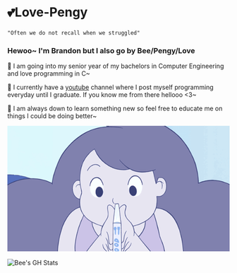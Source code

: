 # 💕Love-Pengy

`"Often we do not recall when we struggled"`

### Hewoo~ I'm Brandon but I also go by Bee/Pengy/Love  

🐝 I am going into my senior year of my bachelors in Computer Engineering and love programming in C~

🐝 I currently have a [youtube](https://youtube.com/@lovelytransposition?si=PNmCZkqGIJJX4uEc) channel where I post myself programming everyday until I graduate. If you know me from there hellooo <3~

🐝 I am always down to learn something new so feel free to educate me on things I could be doing better~

![Bee Reading](images/IMG_3603.gif)

![Bee's GH Stats](https://github-readme-stats.vercel.app/api?username=Love-Pengy&bg_color=8081ae&title_color=dddffe&text_color=f9ffff&ring_color=cbc3e7&show_icons=true&icon_color=c8e3f3)
